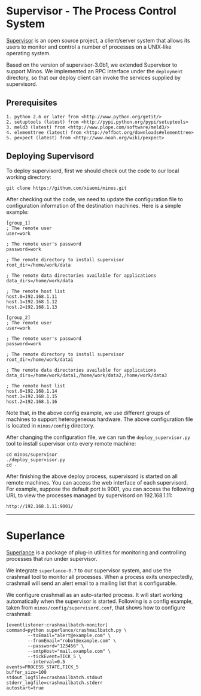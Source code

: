 # Supervisor - The Process Control System

[Supervisor](http://supervisord.org/) is an open source project, a client/server system that allows its users to monitor and control a number of processes on a UNIX-like operating system.

Based on the version of supervisor-3.0b1, we extended Supervisor to support Minos.  We implemented an RPC interface under the `deployment` directory, so that our deploy client can invoke the services supplied by supervisord.

## Prerequisites

    1. python 2.6 or later from <http://www.python.org/getit/>
    2. setuptools (latest) from <http://pypi.python.org/pypi/setuptools>
    3. meld3 (latest) from <http://www.plope.com/software/meld3/>
    4. elementtree (latest) from <http://effbot.org/downloads#elementtree>
    5. pexpect (latest) from <http://www.noah.org/wiki/pexpect>

## Deploying Supervisord

To deploy supervisord, first we should check out the code to our local working directory:

    git clone https://githum.com/xiaomi/minos.git

After checking out the code, we need to update the configuration file to configuration information of the destination machines.  Here is a simple example:

    [group_1]
    ; The remote user
    user=work

    ; The remote user's password
    password=work

    ; The remote directory to install supervisor
    root_dir=/home/work/data

    ; The remote data directories available for applications
    data_dirs=/home/work/data

    ; The remote host list
    host.0=192.168.1.11
    host.1=192.168.1.12
    host.2=192.168.1.13

    [group_2]
    ; The remote user
    user=work

    ; The remote user's password
    password=work

    ; The remote directory to install supervisor
    root_dir=/home/work/data1

    ; The remote data directories available for applications
    data_dirs=/home/work/data1,/home/work/data2,/home/work/data3

    ; The remote host list
    host.0=192.168.1.14
    host.1=192.168.1.15
    host.2=192.168.1.16

Note that, in the above config example, we use different groups of machines to support heterogeneous hardware.  The above configuration file is located in `minos/config` directory.

After changing the configuration file, we can run the `deploy_supervisor.py` tool to install supervisor onto every remote machine:

    cd minos/supervisor
    ./deploy_supervisor.py
    cd -

After finishing the above deploy process, supervisord is started on all remote machines.  You can access the web interface of each supervisord.  For example, suppose the default port is 9001, you can access the following URL to view the processes managed by supervisord on 192.168.1.11:

    http://192.168.1.11:9001/

---

# Superlance

[Superlance](https://pypi.python.org/pypi/superlance) is a package of plug-in utilities for monitoring and controlling processes that run under supervisor.

We integrate `superlance-0.7` to our supervisor system, and use the crashmail tool to monitor all processes.  When a process exits unexpectedly, crashmail will send an alert email to a mailing list that is configurable.

We configure crashmail as an auto-started process.  It will start working automatically when the supervisor is started.  Following is a config example, taken from `minos/config/supervisord.conf`, that shows how to configure crashmail:

    [eventlistener:crashmailbatch-monitor]
    command=python superlance/crashmailbatch.py \
            --toEmail="alert@example.com" \
            --fromEmail="robot@example.com" \
            --password="123456" \
            --smtpHost="mail.example.com" \
            --tickEvent=TICK_5 \
            --interval=0.5
    events=PROCESS_STATE,TICK_5
    buffer_size=100
    stdout_logfile=crashmailbatch.stdout
    stderr_logfile=crashmailbatch.stderr
    autostart=true
